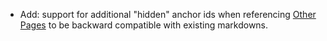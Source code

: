 * Add: support for additional "hidden" anchor ids when referencing [Other Pages](/flow/page-references) to be backward compatible with existing markdowns.